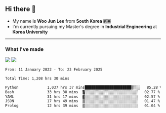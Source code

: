 ## Hi there 👋

- My name is **Woo Jun Lee** from **South Korea 🇰🇷**
- I'm currently pursuing my Master's degree in **Industrial Engineering** at **Korea University**

---

### What I've made

<a href="https://share.streamlit.io/tomtom1103/kuiai_hackathon_2022/main/JL_app.py"><img src="https://img.shields.io/badge/Journey Lee-161B22?style=for-the-badge&logo=streamlit&logoColor=FF4B4B"/></a> <a href="https://jeon-100.github.io/Dangzang/"><img src="https://img.shields.io/badge/당신을 위한 장학금, 당장!-161B22?style=for-the-badge&logo=react&logoColor=#61DAFB"/></a>

<!--START_SECTION:waka-->

```txt
From: 11 January 2022 - To: 23 February 2025

Total Time: 1,208 hrs 30 mins

Python             1,037 hrs 37 mins█████████████████████▒░░░   85.28 %
Bash               33 hrs 38 mins  ▓░░░░░░░░░░░░░░░░░░░░░░░░   02.77 %
YAML               31 hrs 17 mins  ▓░░░░░░░░░░░░░░░░░░░░░░░░   02.57 %
JSON               17 hrs 49 mins  ▒░░░░░░░░░░░░░░░░░░░░░░░░   01.47 %
Prolog             12 hrs 39 mins  ▒░░░░░░░░░░░░░░░░░░░░░░░░   01.04 %
```

<!--END_SECTION:waka-->
